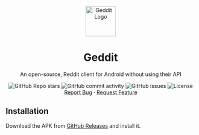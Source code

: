 <div align="center">
    <a href="https://github.com/kaangiray26/geddit-app">
        <img src="https://raw.githubusercontent.com/kaangiray26/geddit-app/main/src/public/images/logo_compressed.png" alt="Geddit Logo" width="80" height="80">
    </a>
    <h1 align="center">Geddit</h1>
    <p align="center">
        An open-source, Reddit client for Android without using their API 
        <br />
        <div align="center">
            <img alt="GitHub Repo stars" src="https://img.shields.io/github/stars/kaangiray26/geddit-app?style=flat-square">
            <img alt="GitHub commit activity" src="https://img.shields.io/github/commit-activity/m/kaangiray26/geddit-app?style=flat-square">
            <img alt="GitHub issues" src="https://img.shields.io/github/issues/kaangiray26/geddit-app?style=flat-square">
            <img alt="License" src="https://img.shields.io/github/license/kaangiray26/geddit-app.svg?style=flat-square">
        </div>
        <a href="https://github.com/kaangiray26/geddit-app/issues">Report Bug</a>
        ·
        <a href="https://github.com/kaangiray26/geddit-app/issues">Request Feature</a>
    </p>
</div>

## Installation
Download the APK from [GitHub Releases](https://github.com/kaangiray26/geddit-app/releases) and install it.